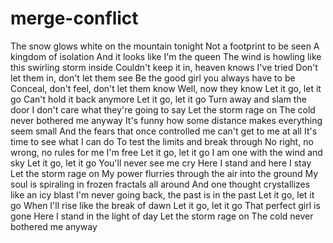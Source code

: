 # merge-conflict
The snow glows white on the mountain tonight
Not a footprint to be seen
A kingdom of isolation
And it looks like I'm the queen
The wind is howling like this swirling storm inside
Couldn't keep it in, heaven knows I've tried
Don't let them in, don't let them see
Be the good girl you always have to be
Conceal, don't feel, don't let them know
Well, now they know
Let it go, let it go
Can't hold it back anymore
Let it go, let it go
Turn away and slam the door
I don't care what they're going to say
Let the storm rage on
The cold never bothered me anyway
It's funny how some distance makes everything seem small
And the fears that once controlled me can't get to me at all
It's time to see what I can do
To test the limits and break through
No right, no wrong, no rules for me
I'm free
Let it go, let it go
I am one with the wind and sky
Let it go, let it go
You'll never see me cry
Here I stand and here I stay
Let the storm rage on
My power flurries through the air into the ground
My soul is spiraling in frozen fractals all around
And one thought crystallizes like an icy blast
I'm never going back, the past is in the past
Let it go, let it go
When I'll rise like the break of dawn
Let it go, let it go
That perfect girl is gone
Here I stand in the light of day
Let the storm rage on
The cold never bothered me anyway
